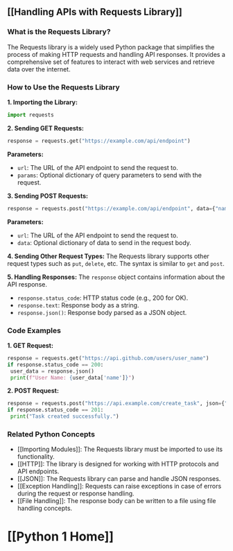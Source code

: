 ## [[Handling APIs with Requests Library]]

### What is the Requests Library?
The Requests library is a widely used Python package that simplifies the process of making HTTP requests and handling API responses. It provides a comprehensive set of features to interact with web services and retrieve data over the internet.

### How to Use the Requests Library
**1. Importing the Library:**
```python
import requests
```

**2. Sending GET Requests:**
```python
response = requests.get("https://example.com/api/endpoint")
```
**Parameters:**
* `url`: The URL of the API endpoint to send the request to.
* `params`: Optional dictionary of query parameters to send with the request.

**3. Sending POST Requests:**
```python
response = requests.post("https://example.com/api/endpoint", data={"name": "John"})
```
**Parameters:**
* `url`: The URL of the API endpoint to send the request to.
* `data`: Optional dictionary of data to send in the request body.

**4. Sending Other Request Types:**
The Requests library supports other request types such as `put`, `delete`, etc. The syntax is similar to `get` and `post`.

**5. Handling Responses:**
The `response` object contains information about the API response.
* `response.status_code`: HTTP status code (e.g., 200 for OK).
* `response.text`: Response body as a string.
* `response.json()`: Response body parsed as a JSON object.

### Code Examples
**1. GET Request:**
```python
response = requests.get("https://api.github.com/users/user_name")
if response.status_code == 200:
 user_data = response.json()
 print(f"User Name: {user_data['name']}")
```

**2. POST Request:**
```python
response = requests.post("https://api.example.com/create_task", json={"title": "New Task"})
if response.status_code == 201:
 print("Task created successfully.")
```

### Related Python Concepts
- [[Importing Modules]]: The Requests library must be imported to use its functionality.
- [[HTTP]]: The library is designed for working with HTTP protocols and API endpoints.
- [[JSON]]: The Requests library can parse and handle JSON responses.
- [[Exception Handling]]: Requests can raise exceptions in case of errors during the request or response handling.
- [[File Handling]]: The response body can be written to a file using file handling concepts.
# [[Python 1 Home]]